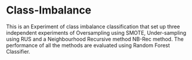 # Class-Imbalance
This is an Experiment of class imbalance classification that set up three independent experiments of Oversampling using SMOTE, Under-sampling using RUS and a Neighbourhood Recursive method NB-Rec method. The performance of all the methods are evaluated using Random Forest Classifier.

